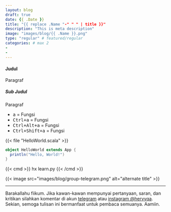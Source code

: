 ```yaml
---
layout: blog
draft: true
date: {{ .Date }}
title: "{{ replace .Name "-" " " | title }}"
description: "This is meta description"
image: "images/blog/{{ .Name }}.png"
type: "regular" # featured/regular
categories: # max 2
-
-
---
```


#### Judul

Paragraf

##### Sub Judul

Paragraf

- <kbd><kbd>a</kbd></kbd> = Fungsi
- <kbd><kbd>Ctrl</kbd>+<kbd>a</kbd></kbd> = Fungsi
- <kbd><kbd>Ctrl</kbd>+<kbd>Alt</kbd>+<kbd>a</kbd></kbd> = Fungsi
- <kbd><kbd>Ctrl</kbd>+<kbd>Shift</kbd>+<kbd>a</kbd></kbd> = Fungsi

{{< file "HelloWorld.scala" >}}

```scala
object HelloWorld extends App {
  println("Hello, World!")
}
```

{{< cmd >}}
hx learn.py
{{< /cmd >}}

{{< image src="images/blog/group-telegram.png" alt="alternate title" >}}

***

Barakallahu fiikum.
Jika kawan-kawan mempunyai pertanyaan, saran, dan kritikan silahkan komentar di akun [telegram](https://t.me/hervyqa) atau [instagram @hervyqa](https://instagram.com/hervyqa).
Sekian, semoga tulisan ini bermanfaat untuk pembaca semuanya. Aamiin.
